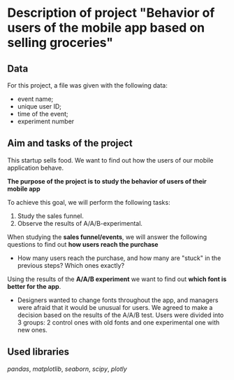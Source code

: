 # Description of project "Behavior of users of the mobile app based on selling groceries"

## Data
For this project, a file was given with the following data:
* event name;
* unique user ID;
* time of the event;
* experiment number

## Aim and tasks of the project
This startup sells food. We want to find out how the users of our mobile application behave.

**The purpose of the project is to study the behavior of users of their mobile app**

To achieve this goal, we will perform the following tasks:
1. Study the sales funnel.
2. Observe the results of A/A/B-experimental.

When studying the **sales funnel/events**, we will answer the following questions to find out **how users reach the purchase**
* How many users reach the purchase, and how many are "stuck" in the previous steps? Which ones exactly?

Using the results of the **A/A/B experiment** we want to find out **which font is better for the app**. 
* Designers wanted to change fonts throughout the app, and managers were afraid that it would be unusual for users. We agreed to make a decision based on the results of the A/A/B test. Users were divided into 3 groups: 2 control ones with old fonts and one experimental one with new ones.

## Used libraries
*pandas*, *matplotlib*, *seaborn*, *scipy*, *plotly*